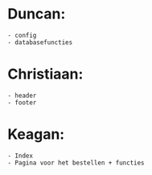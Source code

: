 # Duncan:
    - config
    - databasefuncties
# Christiaan: 
    - header
    - footer
# Keagan:
    - Index
    - Pagina voor het bestellen + functies
